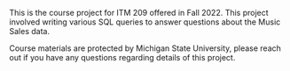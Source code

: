This is the course project for ITM 209 offered in Fall 2022. This project involved writing various SQL queries to answer questions about the Music Sales data.

Course materials are protected by Michigan State University, please reach out if you have any questions regarding details of this project.
